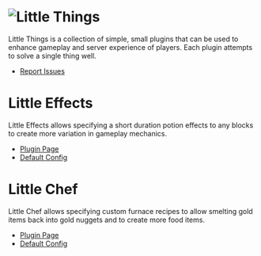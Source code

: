 # ![Little Things](http://puu.sh/AKJ1Z/1f24a6338d.png)

Little Things is a collection of simple, small plugins that can be used to enhance gameplay and server experience of players.
Each plugin attempts to solve a single thing well.

- [Report Issues](https://github.com/Rsl1122/Little-Things/issues)

# Little Effects

Little Effects allows specifying a short duration potion effects to any blocks to create more variation in gameplay mechanics.

- [Plugin Page](https://www.spigotmc.org/resources/little-effects.58049/)
- [Default Config](littlefx/src/main/resources/config.yml)

# Little Chef

Little Chef allows specifying custom furnace recipes to allow smelting gold items back into gold nuggets and to create more food items.

- [Plugin Page](https://www.spigotmc.org/resources/little-chef.58065/)
- [Default Config](littlechef/src/main/resources/config.yml)
